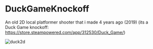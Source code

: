 # DuckGameKnockoff
An old 2D local platformer shooter that i made 4 years ago (2019) (its a Duck Game knockoff: https://store.steampowered.com/app/312530/Duck_Game/)

![duck2d](https://github.com/Rizerek/DuckGameKnockoff/assets/91278157/da72ceb1-d9a6-4a14-973e-33340b08175e)
